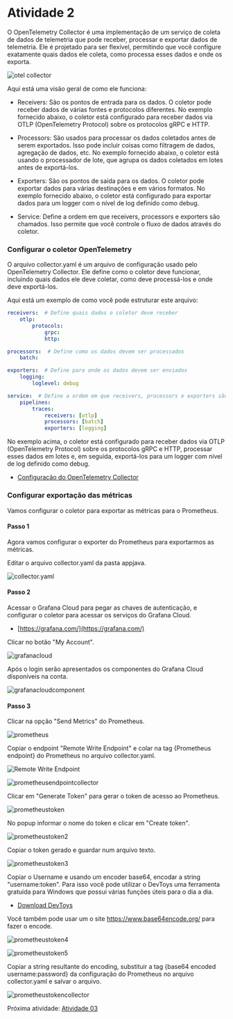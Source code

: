 # Atividade 2

O OpenTelemetry Collector é uma implementação de um serviço de coleta de dados de telemetria que pode receber, processar e exportar dados de telemetria. Ele é projetado para ser flexível, permitindo que você configure exatamente quais dados ele coleta, como processa esses dados e onde os exporta.

![otel collector](images/otelcollector.png)

Aqui está uma visão geral de como ele funciona:

- Receivers: São os pontos de entrada para os dados. O coletor pode receber dados de várias fontes e protocolos diferentes. No exemplo fornecido abaixo, o coletor está configurado para receber dados via OTLP (OpenTelemetry Protocol) sobre os protocolos gRPC e HTTP.

- Processors: São usados para processar os dados coletados antes de serem exportados. Isso pode incluir coisas como filtragem de dados, agregação de dados, etc. No exemplo fornecido abaixo, o coletor está usando o processador de lote, que agrupa os dados coletados em lotes antes de exportá-los.

- Exporters: São os pontos de saída para os dados. O coletor pode exportar dados para várias destinações e em vários formatos. No exemplo fornecido abaixo, o coletor está configurado para exportar dados para um logger com o nível de log definido como debug.

- Service: Define a ordem em que receivers, processors e exporters são chamados. Isso permite que você controle o fluxo de dados através do coletor.



### Configurar o coletor OpenTelemetry
O arquivo collector.yaml é um arquivo de configuração usado pelo OpenTelemetry Collector. Ele define como o coletor deve funcionar, incluindo quais dados ele deve coletar, como deve processá-los e onde deve exportá-los.

Aqui está um exemplo de como você pode estruturar este arquivo:
```yaml
receivers:  # Define quais dados o coletor deve receber
    otlp:
        protocols:
            grpc:
            http:

processors:  # Define como os dados devem ser processados
    batch:

exporters:  # Define para onde os dados devem ser enviados
    logging:
        loglevel: debug

service:  # Define a ordem em que receivers, processors e exporters são chamados
    pipelines:
        traces:
            receivers: [otlp]
            processors: [batch]
            exporters: [logging]
```
No exemplo acima, o coletor está configurado para receber dados via OTLP (OpenTelemetry Protocol) sobre os protocolos gRPC e HTTP, processar esses dados em lotes e, em seguida, exportá-los para um logger com nível de log definido como debug.

- [Configuração do OpenTelemetry Collector](https://opentelemetry.io/docs/collector/configuration/)

### Configurar exportação das métricas

Vamos configurar o coletor para exportar as métricas para o Prometheus.

#### Passo 1
Agora vamos configurar o exporter do Prometheus para exportarmos as métricas.

Editar o arquivo collector.yaml da pasta appjava.

![collector.yaml](images/collectoryaml.png)


#### Passo 2
Acessar o Grafana Cloud para pegar as chaves de autenticação, e configurar o coletor para acessar os serviços do Grafana Cloud.

- [https://grafana.com/](https://grafana.com/)


Clicar no botão "My Account".

![grafanacloud](images/grafanacom.png)


Após o login serão apresentados os componentes do Grafana Cloud disponíveis na conta.

![grafanacloudcomponent](images/grafanadatasources.png)


#### Passo 3
Clicar na opção "Send Metrics" do Prometheus.

![prometheus](images/prometheus.png)


Copiar o endpoint "Remote Write Endpoint" e colar na tag {Prometheus endpoint} do Prometheus no arquivo collector.yaml.

![Remote Write Endpoint](images/prometheusendpoint.png)

![prometheusendpointcollector](images/prometheusendpointcollector.png)


Clicar em "Generate Token" para gerar o token de acesso ao Prometheus.

![prometheustoken](images/prometheustoken.png)


No popup informar o nome do token e clicar em "Create token".

![prometheustoken2](images/prometheustoken2.png)


Copiar o token gerado e guardar num arquivo texto.

![prometheustoken3](images/prometheustoken3.png)


Copiar o Username e usando um encoder base64, encodar a string "username:token". Para isso você pode utilizar o DevToys uma ferramenta gratuida para Windows que possui várias funções úteis para o dia a dia.

- [Download DevToys](https://devtoys.app/)

Você também pode usar um o site https://www.base64encode.org/ para fazer o encode.

![prometheustoken4](images/prometheustoken4.png)

![prometheustoken5](images/prometheustoken5.png)


Copiar a string resultante do encoding, substituir a tag {base64 encoded username:password} da configuração do Prometheus no arquivo collector.yaml e salvar o arquivo.

![prometheustokencollector](images/prometheustokencollector.png)


Próxima atividade: [Atividade 03](03-atividade.md)


